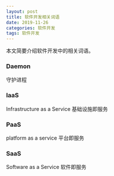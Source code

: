 ```yaml
---
layout: post
title: 软件开发相关词语
date: 2019-11-26
categories: 软件开发
tags: 软件开发
---
```

本文简要介绍软件开发中的相关词语。

### Daemon
守护进程
### IaaS
Infrastructure as a Service
基础设施即服务
### PaaS
platform as a service
平台即服务
### SaaS
Software as a Service
软件即服务
